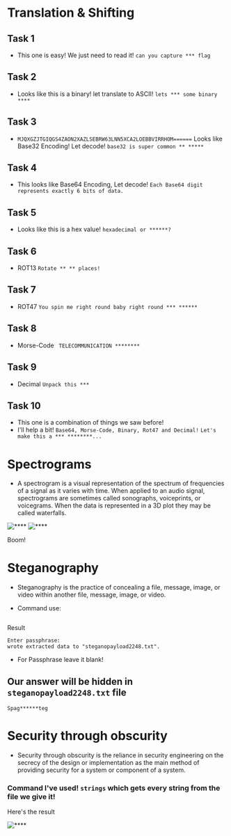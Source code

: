 # Translation & Shifting

## Task 1
- This one is easy! We just need to read it!
```can you capture *** flag```

## Task 2
- Looks like this is a binary! let translate to ASCII!
```lets *** some binary ****```

## Task 3
- ```MJQXGZJTGIQGS4ZAON2XAZLSEBRW63LNN5XCA2LOEBBVIRRHOM======``` Looks like Base32 Encoding! Let decode!
```base32 is super common ** *****```

## Task 4
- This looks like Base64 Encoding, Let decode!
```Each Base64 digit represents exactly 6 bits of data.```

## Task 5
- Looks like this is a hex value!
```hexadecimal or ******?```

## Task 6
- ROT13
```Rotate ** ** places!```

## Task 7 
- ROT47
```You spin me right round baby right round *** ******```

## Task 8
- Morse-Code
``` TELECOMMUNICATION ********```

## Task 9
- Decimal
```Unpack this ***```

## Task 10
- This one is a combination of things we saw before!
- I'll help a bit! ```Base64, Morse-Code, Binary, Rot47 and Decimal!```
```Let's make this a *** ********...```

# Spectrograms
- A spectrogram is a visual representation of the spectrum of frequencies of a signal as it varies with time. When applied to an audio signal, spectrograms are sometimes called sonographs, voiceprints, or voicegrams. When the data is represented in a 3D plot they may be called waterfalls. 

![****](/c4ptur3-th3-fl4g/Screenshots/sonic.PNG)
![****](/c4ptur3-th3-fl4g/Screenshots/sonic2.PNG)

Boom!

# Steganography
- Steganography is the practice of concealing a file, message, image, or video within another file, message, image, or video.

- Command use:
```steghide extract -sf ./stegosteg.jpg
```
Result
```
Enter passphrase: 
wrote extracted data to "steganopayload2248.txt".
``` 
- For Passphrase leave it blank!

## Our answer will be hidden in ```steganopayload2248.txt``` file
```Spag******teg```

# Security through obscurity
- Security through obscurity is the reliance in security engineering on the secrecy of the design or implementation as the main method of providing security for a system or component of a system.

### Command I've used! ```strings``` which gets every string from the file we give it!

Here's the result

![****](/c4ptur3-th3-fl4g/Screenshots/obs.PNG)
